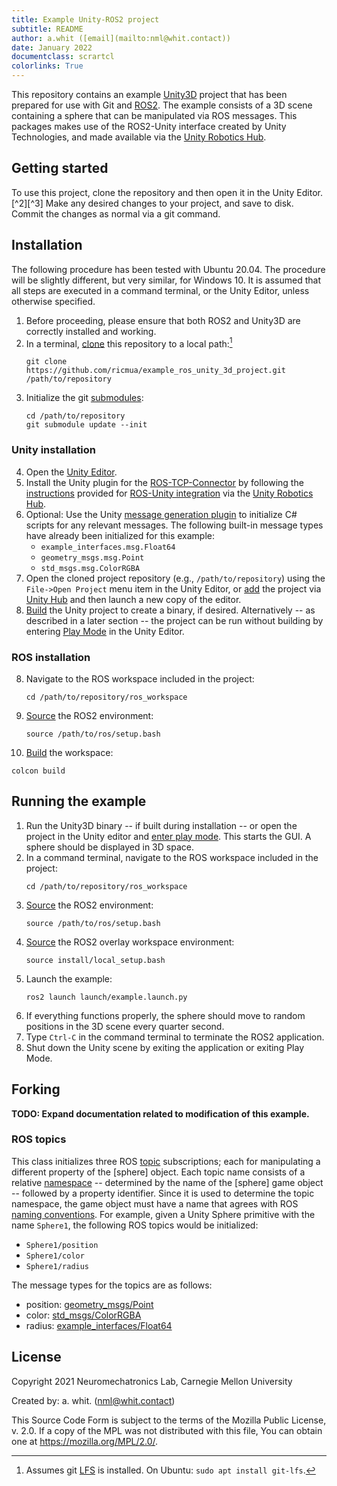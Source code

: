 ```yaml
---
title: Example Unity-ROS2 project
subtitle: README
author: a.whit ([email](mailto:nml@whit.contact))
date: January 2022
documentclass: scrartcl
colorlinks: True
---
```


This repository contains an example [Unity3D][unity] project that has been 
prepared for use with Git and [ROS2][ros2]. The example consists of a 3D scene 
containing a sphere that can be manipulated via ROS messages. This packages 
makes use of the ROS2-Unity interface created by Unity Technologies, and made 
available via the [Unity Robotics Hub][robotics_hub].


## Getting started

To use this project, clone the repository and then open it in the Unity Editor.[^2][^3] Make any desired changes to your project, and save to disk. Commit the changes as normal via a git command.


## Installation

The following procedure has been tested with Ubuntu 20.04. The procedure will 
be slightly different, but very similar, for Windows 10. It is assumed that all 
steps are executed in a command terminal, or the Unity Editor, unless otherwise 
specified.

1. Before proceeding, please ensure that both ROS2 and Unity3D are correctly 
installed and working.
2. In a terminal, [clone][git_clone] this repository to a local path:[^lfs]
   ```
   git clone https://github.com/ricmua/example_ros_unity_3d_project.git /path/to/repository
   ```
3. Initialize the git [submodules][git_submodules]:
   ```
   cd /path/to/repository
   git submodule update --init
   ```
[^lfs]: Assumes git [LFS](https://github.com/git-lfs/git-lfs/blob/main/docs/spec.md) is installed. On Ubuntu: ``sudo apt install git-lfs``.


### Unity installation

4. Open the [Unity Editor][unity_editor].
5. Install the Unity plugin for the [ROS-TCP-Connector][ros_tcp_connector] by 
   following the [instructions][ros_tcp_connector_unity] provided for 
   [ROS-Unity integration][ros_unity_integration] via the 
   [Unity Robotics Hub][robotics_hub].
6. Optional: Use the Unity 
   [message generation plugin][unity_message_generation] to initialize C# 
   scripts for any relevant messages. The following built-in message types have 
   already been initialized for this example:
   * ``example_interfaces.msg.Float64``
   * ``geometry_msgs.msg.Point``
   * ``std_msgs.msg.ColorRGBA``
7. Open the cloned project repository (e.g., ``/path/to/repository``) using 
   the ``File->Open Project`` menu 
   item in the Unity Editor, or [add][unity_hub_add] the project via 
   [Unity Hub][unity_hub] and then launch a new copy of the editor.
8. [Build][unity_build] the Unity project to create a binary, if desired. 
   Alternatively -- as described in a later section -- the project can be run 
   without building by entering [Play Mode][unity_play_mode] in the Unity 
   Editor.



### ROS installation

8. Navigate to the ROS workspace included in the project:
   ```
   cd /path/to/repository/ros_workspace
   ```
9. [Source][ros_environment] the ROS2 environment:
   ```
   source /path/to/ros/setup.bash
   ```
10. [Build][ros_build] the workspace:
   ```
   colcon build
   ```

## Running the example

1. Run the Unity3D binary -- if built during installation -- or open the 
   project in the Unity editor and [enter play mode][unity_play_mode]. This 
   starts the GUI. A sphere should be displayed in 3D space.
2. In a command terminal, navigate to the ROS workspace included in the 
   project:
   ```
   cd /path/to/repository/ros_workspace
   ```
3. [Source][ros_environment] the ROS2 environment:
   ```
   source /path/to/ros/setup.bash
   ```
4. [Source][ros_overlay] the ROS2 overlay workspace environment:
   ```
   source install/local_setup.bash
   ```
5. Launch the example:
   ```
   ros2 launch launch/example.launch.py
   ```
6. If everything functions properly, the sphere should move to random positions 
   in the 3D scene every quarter second.
7. Type ``Ctrl-C`` in the command terminal to terminate the ROS2 application.
8. Shut down the Unity scene by exiting the application or exiting Play Mode.


## Forking

**TODO: Expand documentation related to modification of this example.**

### ROS topics

This class initializes three ROS [topic] subscriptions; each for 
manipulating a different property of the [sphere] object. Each topic name 
consists of a relative [namespace] -- determined by the name of the 
[sphere] game object -- followed by a property identifier. Since it is 
used to determine the topic namespace, the game object must have a name 
that agrees with ROS [naming conventions]. For example, given a Unity 
Sphere primitive with the name ``Sphere1``, the following ROS topics would 
be initialized:

* ``Sphere1/position``
* ``Sphere1/color``
* ``Sphere1/radius``

The message types for the topics are as follows:

* position: [geometry_msgs/Point]
* color: [std_msgs/ColorRGBA]
* radius: [example_interfaces/Float64]


License
-------

Copyright 2021 Neuromechatronics Lab, Carnegie Mellon University

Created by: a. whit. (nml@whit.contact)

This Source Code Form is subject to the terms of the Mozilla Public
License, v. 2.0. If a copy of the MPL was not distributed with this
file, You can obtain one at https://mozilla.org/MPL/2.0/.





[unity]: https://en.wikipedia.org/wiki/Unity_(game_engine)

[ros2]: https://docs.ros.org/en/galactic/index.html

[robotics_hub]: https://github.com/Unity-Technologies/Unity-Robotics-Hub

[git_clone]: https://git-scm.com/book/en/v2/Git-Basics-Getting-a-Git-Repository

[git_submodules]: https://git-scm.com/book/en/v2/Git-Tools-Submodules#_cloning_submodules

[unity_editor]: https://unity.com/developer-tools

[ros_tcp_connector]: https://github.com/Unity-Technologies/ROS-TCP-Connector

[ros_tcp_connector_unity]: https://github.com/Unity-Technologies/Unity-Robotics-Hub/blob/main/tutorials/ros_unity_integration/setup.md#-unity-setup

[ros_unity_integration]: https://github.com/Unity-Technologies/Unity-Robotics-Hub/blob/main/tutorials/ros_unity_integration/README.md

[unity_message_generation]: https://github.com/Unity-Technologies/ROS-TCP-Connector/blob/main/MessageGeneration.md

[unity_build]: https://docs.unity3d.com/Manual/PublishingBuilds.html

[unity_play_mode]: https://docs.unity3d.com/Manual/GameView.html

[unity_hub]: https://unity.com/unity-hub

[unity_hub_add]: https://docs.unity3d.com/hub/manual/AddProject.html#add-an-existing-project-from-your-disk

[topic]: https://docs.ros.org/en/galactic/Tutorials/Topics/Understanding-ROS2-Topics.html

[namespace]: https://design.ros2.org/articles/topic_and_service_names.html#namespaces

[naming conventions]: https://design.ros2.org/articles/topic_and_service_names.html

[geometry_msgs/Point]: https://github.com/ros2/common_interfaces/blob/master/geometry_msgs/msg/Point.msg

[std_msgs/ColorRGBA]: https://github.com/ros2/common_interfaces/blob/master/std_msgs/msg/ColorRGBA.msg

[example_interfaces/Float64]: https://github.com/ros2/example_interfaces/blob/master/msg/Float64.msg

[ros_overlay]: https://docs.ros.org/en/humble/Tutorials/Creating-Your-First-ROS2-Package.html#source-the-setup-file

[ros_environment]: https://docs.ros.org/en/humble/Tutorials/Configuring-ROS2-Environment.html#source-the-setup-files

[ros_build]: https://docs.ros.org/en/humble/Tutorials/Creating-Your-First-ROS2-Package.html#build-a-package

